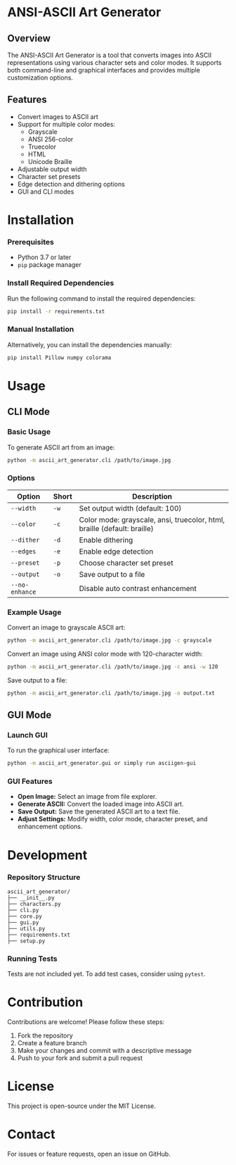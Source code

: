 # ANSI-ASCII Art Generator

## Overview

The ANSI-ASCII Art Generator is a tool that converts images into ASCII representations using various character sets and color modes. It supports both command-line and graphical interfaces and provides multiple customization options.

## Features

- Convert images to ASCII art
- Support for multiple color modes:
  - Grayscale
  - ANSI 256-color
  - Truecolor
  - HTML
  - Unicode Braille
- Adjustable output width
- Character set presets
- Edge detection and dithering options
- GUI and CLI modes

# Installation

### Prerequisites

- Python 3.7 or later
- `pip` package manager

### Install Required Dependencies

Run the following command to install the required dependencies:

```sh
pip install -r requirements.txt
```

### Manual Installation

Alternatively, you can install the dependencies manually:

```sh
pip install Pillow numpy colorama
```

# Usage

## CLI Mode

### Basic Usage

To generate ASCII art from an image:

```sh
python -m ascii_art_generator.cli /path/to/image.jpg
```

### Options

| Option         | Short | Description                                                              |
| -------------- | ----- | ------------------------------------------------------------------------ |
| `--width`      | `-w`  | Set output width (default: 100)                                          |
| `--color`      | `-c`  | Color mode: grayscale, ansi, truecolor, html, braille (default: braille) |
| `--dither`     | `-d`  | Enable dithering                                                         |
| `--edges`      | `-e`  | Enable edge detection                                                    |
| `--preset`     | `-p`  | Choose character set preset                                              |
| `--output`     | `-o`  | Save output to a file                                                    |
| `--no-enhance` |       | Disable auto contrast enhancement                                        |

### Example Usage

Convert an image to grayscale ASCII art:

```sh
python -m ascii_art_generator.cli /path/to/image.jpg -c grayscale
```

Convert an image using ANSI color mode with 120-character width:

```sh
python -m ascii_art_generator.cli /path/to/image.jpg -c ansi -w 120
```

Save output to a file:

```sh
python -m ascii_art_generator.cli /path/to/image.jpg -o output.txt
```

## GUI Mode

### Launch GUI

To run the graphical user interface:

```sh
python -m ascii_art_generator.gui or simply run asciigen-gui
```

### GUI Features

- **Open Image:** Select an image from file explorer.
- **Generate ASCII:** Convert the loaded image into ASCII art.
- **Save Output:** Save the generated ASCII art to a text file.
- **Adjust Settings:** Modify width, color mode, character preset, and enhancement options.

# Development

### Repository Structure

```
ascii_art_generator/
├── __init__.py
├── characters.py
├── cli.py
├── core.py
├── gui.py
├── utils.py
├── requirements.txt
├── setup.py
```

### Running Tests

Tests are not included yet. To add test cases, consider using `pytest`.

# Contribution

Contributions are welcome! Please follow these steps:

1. Fork the repository
2. Create a feature branch
3. Make your changes and commit with a descriptive message
4. Push to your fork and submit a pull request

# License

This project is open-source under the MIT License.

# Contact

For issues or feature requests, open an issue on GitHub.

